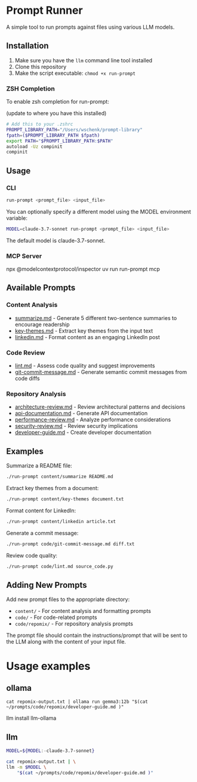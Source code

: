 # Prompt Runner

A simple tool to run prompts against files using various LLM models.

## Installation

1. Make sure you have the `llm` command line tool installed
2. Clone this repository
3. Make the script executable: `chmod +x run-prompt`

### ZSH Completion

To enable zsh completion for run-prompt:

(update to where you have this installed)

```bash
# Add this to your .zshrc
PROMPT_LIBRARY_PATH="/Users/wschenk/prompt-library"
fpath=($PROMPT_LIBRARY_PATH $fpath)
export PATH="$PROMPT_LIBRARY_PATH:$PATH"
autoload -Uz compinit
compinit
```

## Usage

### CLI

```bash
run-prompt <prompt_file> <input_file>
```

You can optionally specify a different model using the MODEL environment variable:

```bash
MODEL=claude-3.7-sonnet run-prompt <prompt_file> <input_file>
```

The default model is claude-3.7-sonnet.

### MCP Server

npx @modelcontextprotocol/inspector uv run run-prompt mcp

## Available Prompts

### Content Analysis

- [summarize.md](content/summarize.md) - Generate 5 different two-sentence summaries to encourage readership
- [key-themes.md](content/key-themes.md) - Extract key themes from the input text
- [linkedin.md](content/linkedin.md) - Format content as an engaging LinkedIn post

### Code Review

- [lint.md](code/lint.md) - Assess code quality and suggest improvements
- [git-commit-message.md](code/git-commit-message.md) - Generate semantic commit messages from code diffs

### Repository Analysis

- [architecture-review.md](code/repomix/architecture-review.md) - Review architectural patterns and decisions
- [api-documentation.md](code/repomix/api-documentation.md) - Generate API documentation
- [performance-review.md](code/repomix/performance-review.md) - Analyze performance considerations
- [security-review.md](code/repomix/security-review.md) - Review security implications
- [developer-guide.md](code/repomix/developer-guide.md) - Create developer documentation

## Examples

Summarize a README file:

```bash
./run-prompt content/summarize README.md
```

Extract key themes from a document:

```bash
./run-prompt content/key-themes document.txt
```

Format content for LinkedIn:

```bash
./run-prompt content/linkedin article.txt
```

Generate a commit message:

```bash
./run-prompt code/git-commit-message.md diff.txt
```

Review code quality:

```bash
./run-prompt code/lint.md source_code.py
```

## Adding New Prompts

Add new prompt files to the appropriate directory:

- `content/` - For content analysis and formatting prompts
- `code/` - For code-related prompts
- `code/repomix/` - For repository analysis prompts

The prompt file should contain the instructions/prompt that will be sent to the LLM along with the content of your input file.

# Usage examples

## ollama

```
cat repomix-output.txt | ollama run gemma3:12b "$(cat ~/prompts/code/repomix/developer-guide.md )"
```

llm install llm-ollama

## llm

```bash
MODEL=${MODEL:-claude-3.7-sonnet}

cat repomix-output.txt | \
llm -m $MODEL \
	"$(cat ~/prompts/code/repomix/developer-guide.md )"
```
